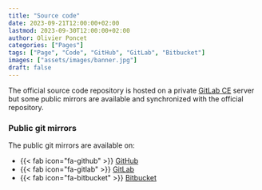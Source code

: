 ```yaml
---
title: "Source code"
date: 2023-09-21T12:00:00+02:00
lastmod: 2023-09-30T12:00:00+02:00
author: Olivier Poncet
categories: ["Pages"]
tags: ["Page", "Code", "GitHub", "GitLab", "Bitbucket"]
images: ["assets/images/banner.jpg"]
draft: false
---
```

The official source code repository is hosted on a private [GitLab CE](https://gitlab.com/rluna-gitlab/gitlab-ce) server but some public mirrors are available and synchronized with the official repository.

### Public git mirrors

The public git mirrors are available on:

  - {{< fab icon="fa-github"    >}} [GitHub](https://github.com/ponceto/aym-js)
  - {{< fab icon="fa-gitlab"    >}} [GitLab](https://gitlab.com/ponceto/aym-js)
  - {{< fab icon="fa-bitbucket" >}} [Bitbucket](https://bitbucket.org/ponceto/aym-js)

